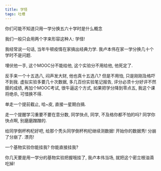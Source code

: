 ```yaml
---
title: 学怪
tags: 吐槽
---
```


你们可能不知道只用一学分换五六十学时是什么概念

我们一般只会用两个字来形容这种人: 学怪!

我经常说一句话, 当年牛顿疫情在家搞出经典力学. 我卢本伟在家一学分换几十个学时不是问题.

埋伏他一手, 这个MOOC分不能给他, 这个实验分不用给他, 他死定了.

反手来一个十五选八, 闷声发大财, 他也真十五选八? 但是不用怕, 只是刚刚及格吓不到我. 虚拟实验多要几十次数据, 多几百份实验笔记报告, 评分必须十分好评不然膜的成绩, 再加个MOOC考试, 很牛逼这个方式, 如果把学分降到零点五, 我这个课将绝杀, 可惜换不得.

单走一个提前截止, 哈~皮, 直接一星期白搞.

走一个提醒学习重要不要在意分数, 同学快点, 同学, 不及格你都不怕的吗? 同学你快点啊, 别磨磨蹭蹭的.

给同学倒杯枸杞好吧, 给那个秃头同学倒杯枸杞继续测数据! 开始你的数据秀! 分崩了分崩了. 漂亮!

一个基物实验你能挂我? 你能直接挂我? 

你几天要是用一学分的基物实验把握哦挂了, 我卢本伟当场, 就把这个密立根油滴吃掉!
